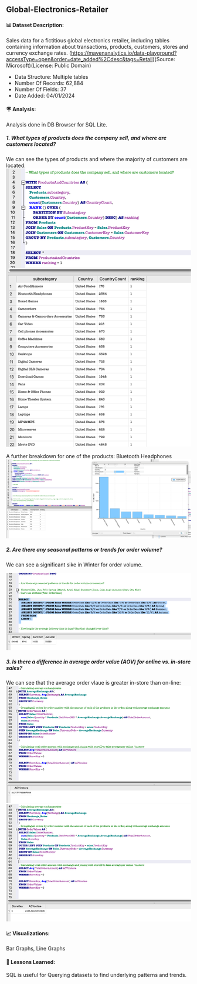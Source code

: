 ## Global-Electronics-Retailer

#### 📊 Dataset Description:
Sales data for a fictitious global electronics retailer, including tables containing information about transactions, products, customers, stores and currency exchange rates.
(https://mavenanalytics.io/data-playground?accessType=open&order=date_added%2Cdesc&tags=Retail)(Source: Microsoft)(License: Public Domain)
- Data Structure: Multiple tables
- Number Of Records: 62,884
- Number Of Fields: 37
- Date Added: 04/01/2024


#### 🪧 Analysis:

Analysis done in DB Browser for SQL Lite.

##### 1. What types of products does the company sell, and where are customers located?

We can see the types of products and where the majority of customers are located:
![alt text](https://github.com/madisontagg/Global-Electronics-Retailer/blob/main/ProductsandCustomers.png)

A further breakdown for one of the products: Bluetooth Headphones
![alt text](https://github.com/madisontagg/Global-Electronics-Retailer/blob/main/BluetoothBreakdown.png)


##### 2. Are there any seasonal patterns or trends for order volume?

We can see a significant sike in Winter for order volume.

![alt text](https://github.com/madisontagg/Global-Electronics-Retailer/blob/main/SeasonalSales.png)

##### 3. Is there a difference in average order value (AOV) for online vs. in-store sales?

We can see that the average order vlaue is greater in-store than on-line:
![alt text](https://github.com/madisontagg/Global-Electronics-Retailer/blob/main/AOVinstore.png)
![alt text](https://github.com/madisontagg/Global-Electronics-Retailer/blob/main/AOVonline.png)

#### 📈 Visualizations:
Bar Graphs, Line Graphs

#### 👀 Lessons Learned:
SQL is useful for Querying datasets to find underlying patterns and trends. 
